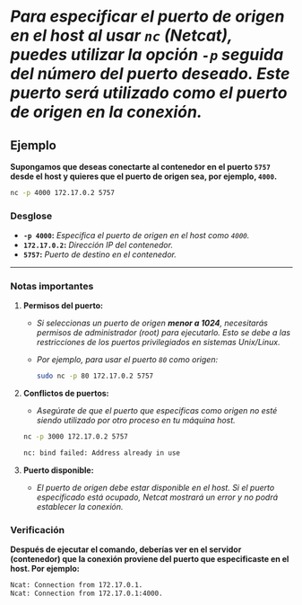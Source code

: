 <!-- Autor: Daniel Benjamin Perez Morales -->
<!-- GitHub: https://github.com/D4nitrix13 -->
<!-- GitLab: https://gitlab.com/D4nitrix13 -->
<!-- Correo electrónico: danielperezdev@proton.me -->

# *Para especificar el **puerto de origen** en el host al usar `nc` (Netcat), puedes utilizar la opción `-p` seguida del número del puerto deseado. Este puerto será utilizado como el puerto de origen en la conexión.*

## **Ejemplo**

**Supongamos que deseas conectarte al contenedor en el puerto `5757` desde el host y quieres que el puerto de origen sea, por ejemplo, `4000`.**

```bash
nc -p 4000 172.17.0.2 5757
```

### **Desglose**

- **`-p 4000`:** *Especifica el puerto de origen en el host como `4000`.*
- **`172.17.0.2`:** *Dirección IP del contenedor.*
- **`5757`:** *Puerto de destino en el contenedor.*

---

### **Notas importantes**

1. **Permisos del puerto:**
   - *Si seleccionas un puerto de origen **menor a 1024**, necesitarás permisos de administrador (root) para ejecutarlo. Esto se debe a las restricciones de los puertos privilegiados en sistemas Unix/Linux.*
   - *Por ejemplo, para usar el puerto `80` como origen:*

     ```bash
     sudo nc -p 80 172.17.0.2 5757
     ```

2. **Conflictos de puertos:**
   - *Asegúrate de que el puerto que especificas como origen no esté siendo utilizado por otro proceso en tu máquina host.*

    ```bash
    nc -p 3000 172.17.0.2 5757
    ```

    ```bash
    nc: bind failed: Address already in use
    ```

3. **Puerto disponible:**
   - *El puerto de origen debe estar disponible en el host. Si el puerto especificado está ocupado, Netcat mostrará un error y no podrá establecer la conexión.*

### **Verificación**

**Después de ejecutar el comando, deberías ver en el servidor (contenedor) que la conexión proviene del puerto que especificaste en el host. Por ejemplo:**

```bash
Ncat: Connection from 172.17.0.1.
Ncat: Connection from 172.17.0.1:4000.
```
